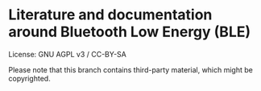 Literature and documentation around Bluetooth Low Energy (BLE)
======

License: GNU AGPL v3 / CC-BY-SA

Please note that this branch contains third-party material, which might be copyrighted.
